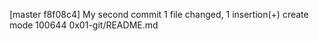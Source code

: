 [master f8f08c4] My second commit
 1 file changed, 1 insertion(+)
 create mode 100644 0x01-git/README.md
